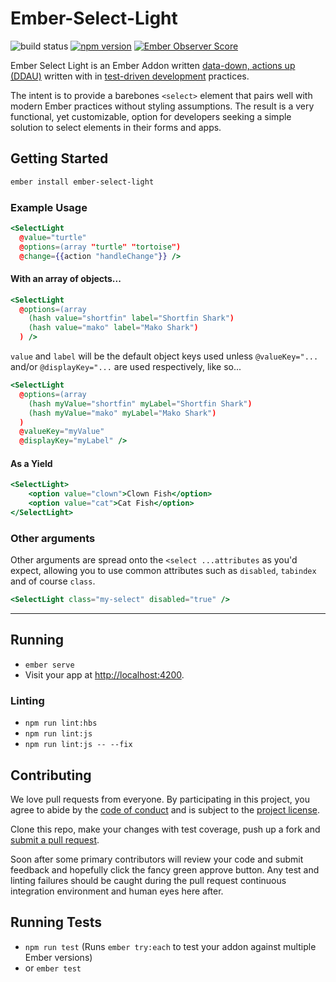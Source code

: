 # Ember-Select-Light

![build status](https://travis-ci.org/q2ebanking/ember-select-light.svg?branch=master) [![npm version](https://badge.fury.io/js/ember-select-light.svg)](https://badge.fury.io/js/ember-select-light) [![Ember Observer Score](https://emberobserver.com/badges/ember-select-light.svg)](https://emberobserver.com/addons/ember-select-light)

Ember Select Light is an Ember Addon written [data-down, actions up (DDAU)](https://dockyard.com/blog/2016/11/18/checkbox-list-ember) written with in [test-driven development](https://www.agilealliance.org/glossary/tdd/) practices.

The intent is to provide a barebones `<select>` element that pairs well with modern Ember practices without styling assumptions. The result is a very functional, yet customizable, option for developers seeking a simple solution to select elements in their forms and apps.

## Getting Started

```bash
ember install ember-select-light
```

### Example Usage

```handlebars
<SelectLight
  @value="turtle"
  @options=(array "turtle" "tortoise")
  @change={{action "handleChange"}} />
```

#### With an array of objects...

```handlebars
<SelectLight
  @options=(array
    (hash value="shortfin" label="Shortfin Shark")
    (hash value="mako" label="Mako Shark")
  ) />
```

`value` and `label` will be the default object keys used unless `@valueKey="...` and/or `@displayKey="...` are used respectively, like so...

```handlebars
<SelectLight
  @options=(array
    (hash myValue="shortfin" myLabel="Shortfin Shark")
    (hash myValue="mako" myLabel="Mako Shark")
  )
  @valueKey="myValue"
  @displayKey="myLabel" />
```

#### As a Yield

```handlebars
<SelectLight>
	<option value="clown">Clown Fish</option>
	<option value="cat">Cat Fish</option>
</SelectLight>
```

### Other arguments

Other arguments are spread onto the `<select ...attributes` as you'd expect, allowing you to use common attributes such as `disabled`, `tabindex` and of course `class`.

```handlebars
<SelectLight class="my-select" disabled="true" />
```

---

## Running

* `ember serve`
* Visit your app at [http://localhost:4200](http://localhost:4200).

### Linting

* `npm run lint:hbs`
* `npm run lint:js`
* `npm run lint:js -- --fix`

## Contributing

We love pull requests from everyone. By participating in this project, you agree to abide by the [code of conduct](./code-of-conduct.md) and is subject to the [project license](./LICENSE.md).

Clone this repo, make your changes with test coverage, push up a fork and [submit a pull request](https://github.com/sharpshark28/ember-select-light/compare).

Soon after some primary contributors will review your code and submit feedback and hopefully click the fancy green approve button. Any test and linting failures should be caught during the pull request continuous integration environment and human eyes here after.

## Running Tests

* `npm run test` (Runs `ember try:each` to test your addon against multiple Ember versions)
* or `ember test`
